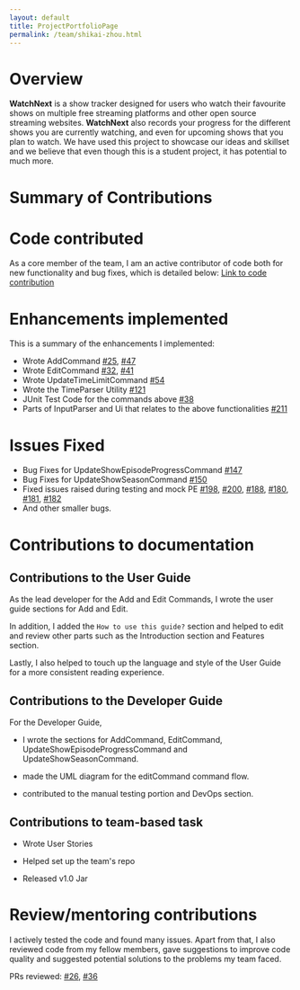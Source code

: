 ```yaml
---
layout: default
title: ProjectPortfolioPage
permalink: /team/shikai-zhou.html
---
```

# Overview

**WatchNext** is a show tracker designed for users who watch their favourite shows on multiple free streaming platforms and other open source streaming websites.
**WatchNext** also records your progress for the different shows you are currently watching, and even for upcoming shows that you plan to watch.
We have used this project to showcase our ideas and skillset and we believe that even though this is a student project, it has potential to much more.

# Summary of Contributions

# Code contributed
As a core member of the team, I am an active contributor of code both for new functionality and bug fixes, which is detailed below:
[Link to code contribution](https://nus-cs2113-ay2021s1.github.io/tp-dashboard/#breakdown=true&search=shikai-zhou&sort=groupTitle&sortWithin=title&since=2020-09-27&timeframe=commit&mergegroup=&groupSelect=groupByRepos&checkedFileTypes=docs~functional-code~test-code~other)
# Enhancements implemented
This is a summary of the enhancements I implemented:
- Wrote AddCommand [#25](https://github.com/AY2021S1-CS2113T-W12-3/tp/pull/25), [#47](https://github.com/AY2021S1-CS2113T-W12-3/tp/pull/47)
- Wrote EditCommand [#32](https://github.com/AY2021S1-CS2113T-W12-3/tp/pull/32), [#41](https://github.com/AY2021S1-CS2113T-W12-3/tp/pull/41)
- Wrote UpdateTimeLimitCommand [#54](https://github.com/AY2021S1-CS2113T-W12-3/tp/pull/54)
- Wrote the TimeParser Utility [#121](https://github.com/AY2021S1-CS2113T-W12-3/tp/pull/121)
- JUnit Test Code for the commands above [#38](https://github.com/AY2021S1-CS2113T-W12-3/tp/pull/38)
- Parts of InputParser and Ui that relates to the above functionalities [#211](https://github.com/AY2021S1-CS2113T-W12-3/tp/pull/211)
# Issues Fixed
- Bug Fixes for UpdateShowEpisodeProgressCommand [#147](https://github.com/AY2021S1-CS2113T-W12-3/tp/pull/147)
- Bug Fixes for UpdateShowSeasonCommand [#150](https://github.com/AY2021S1-CS2113T-W12-3/tp/pull/150)
- Fixed issues raised during testing and mock PE [#198](https://github.com/AY2021S1-CS2113T-W12-3/tp/issues/198), [#200](https://github.com/AY2021S1-CS2113T-W12-3/tp/issues/200),
[#188](https://github.com/AY2021S1-CS2113T-W12-3/tp/issues/188), [#180](https://github.com/AY2021S1-CS2113T-W12-3/tp/issues/180), [#181](https://github.com/AY2021S1-CS2113T-W12-3/tp/issues/181), [#182](https://github.com/AY2021S1-CS2113T-W12-3/tp/issues/182) 
- And other smaller bugs.

# Contributions to documentation
## Contributions to the User Guide

As the lead developer for the Add and Edit Commands, I wrote the user guide sections for Add and Edit.
 
In addition, I added the `How to use this guide?` section and helped to edit and review other parts such as the Introduction section and Features section. 

Lastly, I also helped to touch up the language and style of the User Guide for a more consistent reading experience.

## Contributions to the Developer Guide 

For the Developer Guide, 

- I wrote the sections for AddCommand, EditCommand, UpdateShowEpisodeProgressCommand and 
UpdateShowSeasonCommand. 
 
- made the UML diagram for the editCommand command flow.

- contributed to the manual testing portion and DevOps section. 

## Contributions to team-based task

- Wrote User Stories

- Helped set up the team's repo

- Released v1.0 Jar

# Review/mentoring contributions

I actively tested the code and found many issues. Apart from that, I also reviewed code from my fellow members, gave
suggestions to improve code quality and suggested potential solutions to the problems my team faced.

PRs reviewed: [#26](https://github.com/AY2021S1-CS2113T-W12-3/tp/pull/26), [#36](https://github.com/AY2021S1-CS2113T-W12-3/tp/pull/26)
